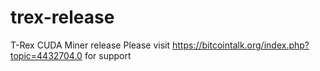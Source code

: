 # trex-release
T-Rex CUDA Miner release 
Please visit https://bitcointalk.org/index.php?topic=4432704.0 for support
